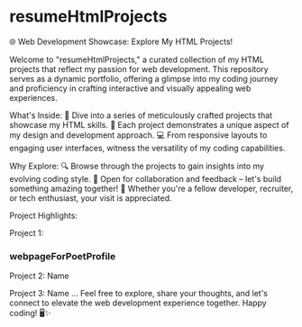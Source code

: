 # resumeHtmlProjects
🌐 Web Development Showcase: Explore My HTML Projects!

Welcome to "resumeHtmlProjects," a curated collection of my HTML projects that reflect my passion for web development. This repository serves as a dynamic portfolio, offering a glimpse into my coding journey and proficiency in crafting interactive and visually appealing web experiences.

What's Inside:
🚀 Dive into a series of meticulously crafted projects that showcase my HTML skills.
🎨 Each project demonstrates a unique aspect of my design and development approach.
💻 From responsive layouts to engaging user interfaces, witness the versatility of my coding capabilities.

Why Explore:
🔍 Browse through the projects to gain insights into my evolving coding style.
🤝 Open for collaboration and feedback – let's build something amazing together!
🌟 Whether you're a fellow developer, recruiter, or tech enthusiast, your visit is appreciated.

Project Highlights:

Project 1:
### webpageForPoetProfile



Project 2: Name

Project 3: Name
...
Feel free to explore, share your thoughts, and let's connect to elevate the web development experience together. Happy coding! 🖥️✨

